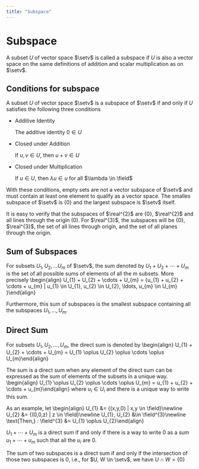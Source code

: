 ```yaml
---
title: "Subspace"
---
```


# Subspace

A subset $U$ of vector space $\setv$ is called a subspace if $U$ is also a vector space on the same definitions of addition and scalar multiplication as on $\setv$.


## Conditions for subspace

A subset $U$ of vector space $\setv$ is a subspace of $\setv$ if and only if $U$ satisfies the following three conditions

-   Additive Identity

    The additive identity $0 \in U$

-   Closed under Addition

    If $u,v \in U$, then $u + v \in U$

-   Closed under Multiplication

    If $u \in U$, then $\lambda u \in u$ for all $\lambda \in \field$

With these conditions, empty sets are not a vector subspace of $\setv$ and must contain at least one element to qualify as a vector space. The smalles subspace of $\setv$ is $\{ 0 \}$ and the largest subspace is $\setv$ itself.


It is easy to verify that the subspaces of $\real^{2}$ are $\{ 0\}$, $\real^{2}$ and all lines through the origin ($0$). For $\real^{3}$, the subspaces will be $\{ 0\}$, $\real^{3}$, the set of all lines through origin, and the set of all planes through the origin.

## Sum of Subspaces

For subsets $U_{1}, U_{2}, \ldots U_{m}$ of $\setv$, the sum denoted by $U_{1} + U_{2} + \cdots + U_{m}$ is the set of all possible sums of elements of all the $m$ subsets. More precisely
\begin{align}
    U_{1} + U_{2} + \cdots + U_{m} = \{u_{1} + u_{2} + \cdots + u_{m} | u_{1} \in U_{1}, u_{2} \in U_{2}, \ldots, u_{m} \in U_{m} \}\end{align}

Furthermore, this sum of subspaces is the smallest subspace containing all the subspaces $U_{1}, \ldots, U_{m}$.

## Direct Sum

For subsets $U_{1}, U_{2}, \ldots, U_{m}$, the direct sum is denoted by
\begin{align}
    U_{1} + U_{2} + \cdots + U_{m} = U_{1} \oplus U_{2} \oplus \cdots \oplus U_{m}\end{align}

The sum is a direct sum when any element of the direct sum can be expressed as the sum of elements of the subsets in a unique way.
\begin{align}
    U_{1} \oplus U_{2} \oplus \cdots \oplus U_{m} = u_{1} + u_{2} + \cdots + u_{m}\end{align}
where $u_{i} \in U_{i}$ and there is a unique way to write this sum.


As an example, let
\begin{align}
    U_{1} &= {(x,y,0) | x,y \in \field}\newline
    U_{2} &= {(0,0,z) | z \in \field}\newline
    U_{1}, U_{2} &\in \field^{3}\newline
    \text{Then,} \: \field^{3} &= U_{1} \oplus U_{2}\end{align}

$U_{1} + \cdots + U_{m}$ is a direct sum if and only if there is a way to write $0$ as a sum $u_{1} + \cdots + u_{m}$ such that all the $u_{i}$ are $0$.


The sum of two subspaces is a direct sum if and only if the intersection of those two subspaces is $0$, i.e., for $U, W \in \setv$, we have $U \cap W = \{ 0 \}$
